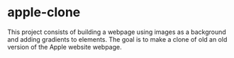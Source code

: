 # apple-clone
This project consists of building a webpage using images as a background and adding gradients to elements. The goal is to make a clone of old an old version of the Apple website webpage.
